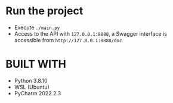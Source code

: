 # Run the project 
- Execute ```./main.py```
- Access to the API with ``127.0.0.1:8888``, a Swagger interface is accessible from ``http://127.0.0.1:8888/doc``

# BUILT WITH
- Python 3.8.10
- WSL (Ubuntu)
- PyCharm 2022.2.3
